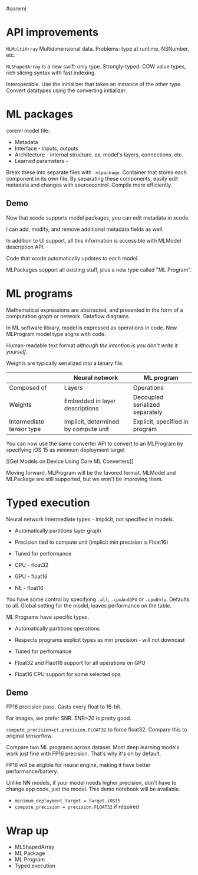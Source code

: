 #coreml 

# API improvements
`MLMultiArray` Multidimensional data.
Problems: type at runtime, NSNumber, etc.

`MLShapedArray` is a new swift-only type.  Strongly-typed.  COW value types, rich slicing syntax with fast indexing.

Interoperable.  Use the initializer that takes an instance of the other type.  Convert datatypes using the converting initializer.


# ML packages
coreml model file:
* Metadata
* Interface - inputs, outputs
* Architecture - internal structure.  ex, model's layers, connections, etc.
* Learned parameters - 

Break these into separate files with `.mlpackage`.  Container that stores each component in its own file.  By separating these components, easily edit metadata and changes with sourcecontrol.  Compile more efficiently.

## Demo
Now that xcode supports model packages, you can edit metadata in xcode.  

I can add, modify, and remove additional metadata fields as well.  

In addition to UI support, all this information is accessible with MLModel description API.  

Code that xcode automatically updates to each model.  

MLPackages support all existing stuff, plus a new type called "ML Program".

# ML programs
Mathematical expressions are abstracted, and presented in the form of a computation graph or network.  Dataflow diagrams.

In ML software library, model is expressed as operations in code.  New MLProgram model type aligns with code.

Human-readable text format *although the intention is you don't write it yourself*.  

Weights are typically serialized into a binary file.

|                          | Neural network                       | ML program                      |
|--------------------------|--------------------------------------|---------------------------------|
| Composed of              | Layers                               | Operations                      |
| Weights                  | Embedded in layer descriptions       | Decoupled serialized separately |
| Intermediate tensor type | Implicit, determined by compute unit | Explicit, specified in program  |

You can now use the same converter API to convert to an MLProgram by specifying iOS 15 as minimum deployment target

[[Get Models on Device Using Core ML Converters]]

Moving forward, MLProgram will be the favored format.  MLModel and MLPackage are still supported, but we won't be improving them.



# Typed execution

Neural network intermediate types - implicit, not specified in models.

* Automatically partitions layer graph
* Precision tied to compute unit (implicit min precision is Float16)
* Tuned for performance

* CPU - float32
* GPU - float16
* NE - float16

You have some control by specifying `.all`, `.cpuAndGPU` or `.cpuOnly`.  Defaults to all.   Global setting for the model, leaves performance on the table.

ML Programs have specific types.  

* Automatically partitions operations
* Respects programs explicit types as min precision - will not downcast
* Tuned for performance

* Float32 and Flaot16 support for all operations on GPU
* Float16 CPU support for some selected ops

## Demo
FP16 precision pass.  Casts every float to 16-bit. 

For images, we prefer SNR.  SNR>20 is pretty good.

`compute_precision=ct.precision.FLOAT32` to force float32.  Compare this to original tensorflow.  

Compare two ML programs across dataset.  Most deep learning models work just fine with FP16 precision.  That's why it's on by default.

FP16 will be eligible for neural engine, making it have better performance/battery.

Unlike NN models, if your model needs higher precision, don't have to change app code, just the model.  This demo notebook will be available.

* `minimum_deployment_target = target.iOS15`
* `compute_precision = precision.FLOAT32` if required

# Wrap up
* MLShapedArray
* ML Package
* ML Program
* Typed execution



